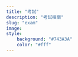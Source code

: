 ```yaml
---
title: "考試"
description: "考試相關"
slug: "exam"
image: 
style:
    background: "#743A3A"
    color: "#fff"
---
```


